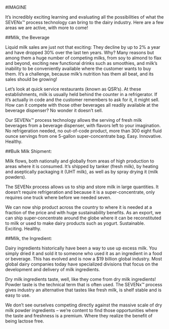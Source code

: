 #IMAGINE
<ad a pie chart>

It’s incredibly exciting learning and evaluating all the possibilities of what the SEVENx™ process technology can bring to the dairy industry. Here are a few areas we are active, with more to come!

##Milk, the Beverage

Liquid milk sales are just not that exciting: They decline by up to 2% a year and have dropped 30% over the last ten years. Why? Many reasons but among them a huge number of competing milks, from soy to almond to flax and beyond, exciting new functional drinks such as smoothies, and milk’s inability to be conveniently available where the customer wants to buy them. It’s a challenge, because milk’s nutrition has them all beat, and its sales should be growing! 

Let’s look at quick service restaurants (known as QSR’s). At these establishments, milk is usually held behind the counter in a refrigerator. If it’s actually in code and the customer remembers to ask for it, it might sell. How can it compete with those other beverages all readily available at the beverage dispenser? No wonder it doesn’t sell. 

Our SEVENx™ process technology allows the serving of fresh milk beverages from a beverage dispenser, with flavors left to your imagination. No refrigeration needed, no out-of-code product, more than 300 eight fluid ounce servings from one 5-gallon super-concentrate bag. Easy. Innovative. Healthy. 


##Bulk Milk Shipment: 

Milk flows, both nationally and globally from areas of high production to areas where it is consumed. It’s shipped by tanker (fresh milk), by heating and aseptically packaging it (UHT milk), as well as by spray drying it (milk powders). 

The SEVENx process allows us to ship and store milk in large quantities. It doesn’t require refrigeration and because it is a super-concentrate, only requires one truck where before we needed seven.  

We can now ship product across the country to where it is needed at a fraction of the price and with huge sustainability benefits. As an export, we can ship super-concentrate around the globe where it can be reconstituted to milk or used to make dairy products such as yogurt. Sustainable. Exciting. Healthy. 

##Milk, the Ingredient: 

Dairy ingredients historically have been a way to use up excess milk. You simply dried it and sold it to someone who used it as an ingredient in a food or beverage. This has evolved and is now a $19 billion global industry.  Most global dairy companies today have specialized divisions that focus on the development and delivery of milk ingredients. 

Dry milk ingredients taste, well, like they come from dry milk ingredients! Powder taste is the technical term that is often used. The SEVENx™ process gives industry an alternative that tastes like fresh milk, is shelf stable and is easy to use. 

We don’t see ourselves competing directly against the massive scale of dry milk powder ingredients – we’re content to find those opportunities where the taste and freshness is a premium. Where they realize the benefit of being lactose free. 
